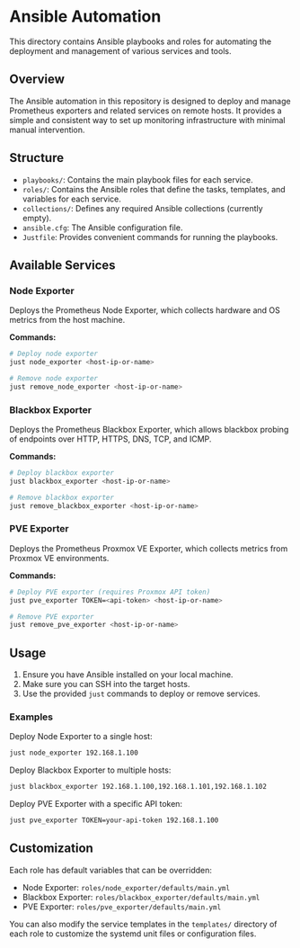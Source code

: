 # Ansible Automation

This directory contains Ansible playbooks and roles for automating the deployment and management of various services and tools.

## Overview

The Ansible automation in this repository is designed to deploy and manage Prometheus exporters and related services on remote hosts. It provides a simple and consistent way to set up monitoring infrastructure with minimal manual intervention.

## Structure

- `playbooks/`: Contains the main playbook files for each service.
- `roles/`: Contains the Ansible roles that define the tasks, templates, and variables for each service.
- `collections/`: Defines any required Ansible collections (currently empty).
- `ansible.cfg`: The Ansible configuration file.
- `Justfile`: Provides convenient commands for running the playbooks.

## Available Services

### Node Exporter

Deploys the Prometheus Node Exporter, which collects hardware and OS metrics from the host machine.

**Commands:**
```bash
# Deploy node exporter
just node_exporter <host-ip-or-name>

# Remove node exporter
just remove_node_exporter <host-ip-or-name>
```

### Blackbox Exporter

Deploys the Prometheus Blackbox Exporter, which allows blackbox probing of endpoints over HTTP, HTTPS, DNS, TCP, and ICMP.

**Commands:**
```bash
# Deploy blackbox exporter
just blackbox_exporter <host-ip-or-name>

# Remove blackbox exporter
just remove_blackbox_exporter <host-ip-or-name>
```

### PVE Exporter

Deploys the Prometheus Proxmox VE Exporter, which collects metrics from Proxmox VE environments.

**Commands:**
```bash
# Deploy PVE exporter (requires Proxmox API token)
just pve_exporter TOKEN=<api-token> <host-ip-or-name>

# Remove PVE exporter
just remove_pve_exporter <host-ip-or-name>
```

## Usage

1. Ensure you have Ansible installed on your local machine.
2. Make sure you can SSH into the target hosts.
3. Use the provided `just` commands to deploy or remove services.

### Examples

Deploy Node Exporter to a single host:
```bash
just node_exporter 192.168.1.100
```

Deploy Blackbox Exporter to multiple hosts:
```bash
just blackbox_exporter 192.168.1.100,192.168.1.101,192.168.1.102
```

Deploy PVE Exporter with a specific API token:
```bash
just pve_exporter TOKEN=your-api-token 192.168.1.100
```

## Customization

Each role has default variables that can be overridden:

- Node Exporter: `roles/node_exporter/defaults/main.yml`
- Blackbox Exporter: `roles/blackbox_exporter/defaults/main.yml`
- PVE Exporter: `roles/pve_exporter/defaults/main.yml`

You can also modify the service templates in the `templates/` directory of each role to customize the systemd unit files or configuration files.